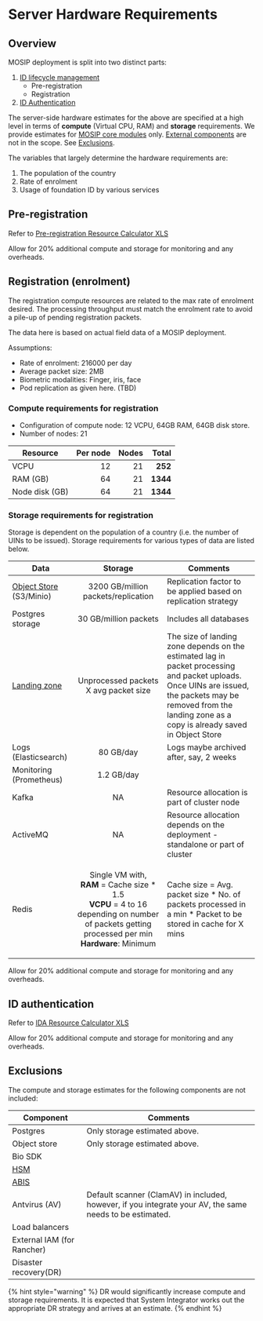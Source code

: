 # Server Hardware Requirements

## Overview

MOSIP deployment is split into two distinct parts:

1. [ID lifecycle management](../../id-lifecycle-management.md)
   * Pre-registration
   * Registration
2. [ID Authentication](../../id-authentication.md)

The server-side hardware estimates for the above are specified at a high level in terms of **compute** (Virtual CPU, RAM) and **storage** requirements. We provide estimates for [MOSIP core modules](https://github.com/mosip/mosip-infra/tree/release-1.2.0/deployment/v3/mosip) only. [External components](https://github.com/mosip/mosip-infra/tree/release-1.2.0/deployment/v3/external) are not in the scope. See [Exclusions](server-hardware-requirements.md#exclusions).

The variables that largely determine the hardware requirements are:

1. The population of the country
2. Rate of enrolment
3. Usage of foundation ID by various services

## Pre-registration

Refer to [Pre-registration Resource Calculator XLS](../../\_files/pre-reg-resource-calculator-v2.xls)

Allow for 20% additional compute and storage for monitoring and any overheads.

## Registration (enrolment)

The registration compute resources are related to the max rate of enrolment desired. The processing throughput must match the enrolment rate to avoid a pile-up of pending registration packets.

The data here is based on actual field data of a MOSIP deployment.

Assumptions:

* Rate of enrolment: 216000 per day
* Average packet size: 2MB
* Biometric modalities: Finger, iris, face
* Pod replication as given here. (TBD)

### Compute requirements for registration

* Configuration of compute node: 12 VCPU, 64GB RAM, 64GB disk store.
* Number of nodes: 21

| Resource       | Per node | Nodes |    Total |
| -------------- | -------: | ----: | -------: |
| VCPU           |       12 |    21 |  **252** |
| RAM (GB)       |       64 |    21 | **1344** |
| Node disk (GB) |       64 |    21 | **1344** |

### Storage requirements for registration

Storage is dependent on the population of a country (i.e. the number of UINs to be issued). Storage requirements for various types of data are listed below.

| Data                                                                                                                                                                     |                                                                                               Storage                                                                                               | Comments                                                                                                                                                                                                         |
| ------------------------------------------------------------------------------------------------------------------------------------------------------------------------ | :-------------------------------------------------------------------------------------------------------------------------------------------------------------------------------------------------: | ---------------------------------------------------------------------------------------------------------------------------------------------------------------------------------------------------------------- |
| [Object Store ](https://github.com/mosip/mosip-infra/tree/1.2.0.1/deployment/v3/external/object-store/minio)(S3/Minio)                                                   |                                                                                 3200 GB/million packets/replication                                                                                 | Replication factor to be applied based on replication strategy                                                                                                                                                   |
| Postgres storage                                                                                                                                                         |                                                                                        30 GB/million packets                                                                                        | Includes all databases                                                                                                                                                                                           |
| [Landing zone](https://github.com/mosip/registration/blob/release-1.2.0/registration-processor/init/registration-processor-packet-receiver-stage/README.md#landing-zone) |                                                                                Unprocessed packets X avg packet size                                                                                | The size of landing zone depends on the estimated lag in packet processing and packet uploads. Once UINs are issued, the packets may be removed from the landing zone as a copy is already saved in Object Store |
| Logs (Elasticsearch)                                                                                                                                                     |                                                                                              80 GB/day                                                                                              | Logs maybe archived after, say, 2 weeks                                                                                                                                                                          |
| Monitoring (Prometheus)                                                                                                                                                  |                                                                                              1.2 GB/day                                                                                             |                                                                                                                                                                                                                  |
| Kafka                                                                                                                                                                    |                                                                                                  NA                                                                                                 | Resource allocation is part of cluster node                                                                                                                                                                      |
| ActiveMQ                                                                                                                                                                 |                                                                                                  NA                                                                                                 | Resource allocation depends on the deployment - standalone or part of cluster                                                                                                                                    |
| Redis                                                                                                                                                                    | <p>Single VM with,<br><strong>RAM</strong> = Cache size * 1.5<br><strong>VCPU</strong> = 4 to 16 depending on number of packets getting processed per min<br><strong>Hardware</strong>: Minimum</p> | Cache size = Avg. packet size \* No. of packets processed in a min \* Packet to be stored in cache for X mins                                                                                                    |

Allow for 20% additional compute and storage for monitoring and any overheads.

## ID authentication

Refer to [IDA Resource Calculator XLS](../../\_files/ida-resource-calculator.xlsx)

Allow for 20% additional compute and storage for monitoring and any overheads.

## Exclusions

The compute and storage estimates for the following components are not included:

| Component                  | Comments                                                                                                 |
| -------------------------- | -------------------------------------------------------------------------------------------------------- |
| Postgres                   | Only storage estimated above.                                                                            |
| Object store               | Only storage estimated above.                                                                            |
| Bio SDK                    |                                                                                                          |
| [HSM](../../hsm.md)        |                                                                                                          |
| [ABIS](../../abis.md)      |                                                                                                          |
| Antvirus (AV)              | Default scanner (ClamAV) in included, however, if you integrate your AV, the same needs to be estimated. |
| Load balancers             |                                                                                                          |
| External IAM (for Rancher) |                                                                                                          |
| Disaster recovery(DR)      |                                                                                                          |

{% hint style="warning" %}
DR would significantly increase compute and storage requirements. It is expected that System Integrator works out the appropriate DR strategy and arrives at an estimate.
{% endhint %}
